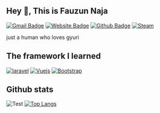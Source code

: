 ## Hey 👋, This is Fauzun Naja
[![Gmail Badge](https://img.shields.io/badge/FauzunNaja-D14836?style=for-the-badge&logo=gmail&logoColor=white&link=mailto:bangnaja300@gmail.com)](mailto:bangnaja300@gmail.com) 
[![Website Badge](https://img.shields.io/badge/Ethereal-F5F5DC?style=for-the-badge&logo=About.me&logoColor=black)](https://ethereal.urisuzy.com)
[![Github Badge](https://img.shields.io/badge/GitHub-100000?style=for-the-badge&logo=github&logoColor=white&link=https://github.com/Funazu/)](https://www.github.com/Funazu/) 
[![Steam](https://img.shields.io/badge/Steam-000000?style=for-the-badge&logo=steam&logoColor=white&link=https://steamcommunity.com/profiles/76561199032945433)](https://steamcommunity.com/profiles/76561199032945433) <p align='left'>just a human who loves gyuri</p>
## The framework I learned
[![laravel](https://img.shields.io/badge/Laravel-FF2D20?style=for-the-badge&logo=laravel&logoColor=white)](https://laravel.com/)
[![Vuejs](https://img.shields.io/badge/Vue.js-35495E?style=for-the-badge&logo=vuedotjs&logoColor=4FC08D)](https://vuejs.org/)
[![Bootstrap](https://img.shields.io/badge/Bootstrap-563D7C?style=for-the-badge&logo=bootstrap&logoColor=white)](https://getbootstrap.com/)
## Github stats

![Test](https://github-profile-summary-cards.vercel.app/api/cards/profile-details?username=Funazu&theme=vue)
[![Top Langs](https://github-readme-stats.vercel.app/api/top-langs/?username=Funazu&theme=vue)](https://github.com/Funazu/github-readme-stats)
